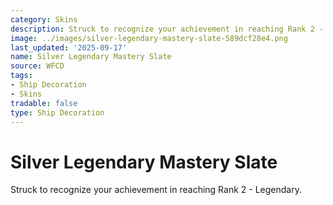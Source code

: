 ```yaml
---
category: Skins
description: Struck to recognize your achievement in reaching Rank 2 - Legendary.
image: ../images/silver-legendary-mastery-slate-589dcf28e4.png
last_updated: '2025-09-17'
name: Silver Legendary Mastery Slate
source: WFCD
tags:
- Ship Decoration
- Skins
tradable: false
type: Ship Decoration
---
```


# Silver Legendary Mastery Slate

Struck to recognize your achievement in reaching Rank 2 - Legendary.

